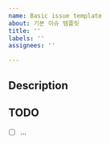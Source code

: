```yaml
---
name: Basic issue template
about: 기본 이슈 템플릿
title: ''
labels: ''
assignees: ''

---
```


## Description

## TODO

- [ ] ...

